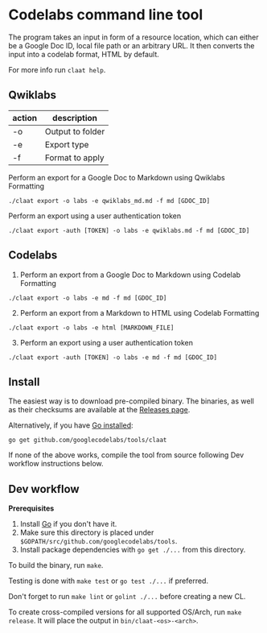 # Codelabs command line tool

The program takes an input in form of a resource location,
which can either be a Google Doc ID, local file path or an arbitrary URL.
It then converts the input into a codelab format, HTML by default.

For more info run `claat help`.


## Qwiklabs

| action | description |
|--------|-------------|
| -o     | Output to folder |
| -e     | Export type |
| -f     | Format to apply |



Perform an export for a Google Doc to Markdown using Qwiklabs Formatting
```
./claat export -o labs -e qwiklabs_md.md -f md [GDOC_ID]
```

Perform an export using a user authentication token
```
./claat export -auth [TOKEN] -o labs -e qwiklabs.md -f md [GDOC_ID]
```

## Codelabs

1. Perform an export from a Google Doc to Markdown using Codelab Formatting
```
./claat export -o labs -e md -f md [GDOC_ID]
```

2. Perform an export from a Markdown to HTML using Codelab Formatting
```
./claat export -o labs -e html [MARKDOWN_FILE]
```

3. Perform an export using a user authentication token
```
./claat export -auth [TOKEN] -o labs -e md -f md [GDOC_ID]
```

## Install

The easiest way is to download pre-compiled binary.
The binaries, as well as their checksums are available at the
[Releases page](https://github.com/googlecodelabs/tools/releases/latest).

Alternatively, if you have [Go installed](https://golang.org/doc/install):

    go get github.com/googlecodelabs/tools/claat

If none of the above works, compile the tool from source following Dev workflow
instructions below.

## Dev workflow

**Prerequisites**

1. Install [Go](https://golang.org/dl/) if you don't have it.
2. Make sure this directory is placed under
   `$GOPATH/src/github.com/googlecodelabs/tools`.
3. Install package dependencies with `go get ./...` from this directory.

To build the binary, run `make`.

Testing is done with `make test` or `go test ./...` if preferred.

Don't forget to run `make lint` or `golint ./...` before creating a new CL.

To create cross-compiled versions for all supported OS/Arch, run `make release`.
It will place the output in `bin/claat-<os>-<arch>`.


